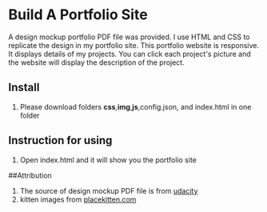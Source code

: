 #  Build A Portfolio Site
A design mockup portfolio PDF file was provided. I use HTML and CSS to replicate the design in my portfolio
site. This portfolio website is responsive. It displays details of my projects. You can click each project's picture and 
the website will display the description of the project.

## Install
1. Please download folders **css**,**img**,**js**,config.json, and index.html in one folder

## Instruction for using 
1. Open index.html and it will show you the portfolio site

##Attribution
1. The source of design mockup PDF file is from [udacity](https://storage.googleapis.com/supplemental_media/udacityu/2655898586/design-mockup-portfolio.pdf)
2. kitten images from [placekitten.com](http://placekitten.com)
